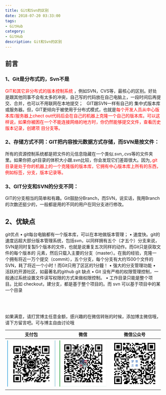 ```yaml
---
title: Git和Svn的区别
date: 2018-07-20 03:33:00
tags: 
- GitHub
category: 
- GitHub
description: Git和Svn的区别
---
```

<!-- image url 
https://raw.githubusercontent.com/HealerJean/HealerJean.github.io/master/blogImages
　　首行缩进
<font color="red">  </font>
-->

## 前言

### 1、Git是分布式的，Svn不是

<font color="red">GIT和其它非分布式的版本控制系统  </font>，例如SVN，CVS等，最核心的区别。好处是跟其他同事不会有太多的冲突，自己写的代码放在自己电脑上，一段时间后再提交、合并，也可以不用联网在本地提交；
 
GIT跟SVN一样有自己的 集中式版本库或服务器。但，GIT更倾向于被使用于分布式模式，也就是<font color="red">每个开发人员从中心版本库/服务器上chect out代码后会在自己的机器上克隆一个自己的版本库。可以这样说，如果你被困在一个不能连接网络的地方时，你仍然能够提交文件，查看历史版本记录，创建项 目分支等。</font>


### 2、存储方式不同：GIT把内容按元数据方式存储，而SVN是按文件：

所有的资源控制系统都是把文件的元信息隐藏在一个类似.svn,.cvs等的文件夹里。如果你把.git目录的体积大小跟.svn比较，你会发现它们差距很大。因为,<font color="red">.git目录是处于你的机器上的一个克隆版的版本库，它拥有中心版本库上所有的东西，例如标签，分支，版本记录等。</font>

### 3、GIT分支和SVN的分支不同：

GIT的分支相当的简单和有趣。Git鼓励分Branch，而SVN，说实话，我用Branch的次数还挺少的，一般都是用的不同的用户在同分支进行修改。


## 2、优缺点

git优点
	•	git每台电脑都有一个版本库，可以在本地做版本管理；
	•	速度快。git的速度远超大部分版本管理系统，包括svn，以同样拥有五个（才五个）分支来说，SVN是同时复製5个版本的文件，也就是说重复五次同样的动作。而Git只是获取文件的每个版本的 元素，然后只载入主要的分支（master）。在我的经验，克隆一个拥有将近一万个提交（commit），五个分支，每个分支有大约1500个文件的 SVN，耗了将近一个小时！而Git只用了区区的1分鐘！
	•	强大的分支管理功能
	•	活跃的开源社区，如最著名的github
git 缺点
	•	Git 没有严格的权限管理控制，一般通过系统设置文件读写权限的方式来做权限控制。
	•	工作目录只能是整个项目。比如 checkout，建分支，都是基于整个项目的。而 svn 可以基于项目中的某一个目录




<br/><br/><br/>
如果满意，请打赏博主任意金额，感兴趣的在微信转账的时候，添加博主微信哦， 请下方留言吧。可与博主自由讨论哦

|支付包 | 微信|微信公众号|
|:-------:|:-------:|:------:|
|![支付宝](https://raw.githubusercontent.com/HealerJean/HealerJean.github.io/master/assets/img/tctip/alpay.jpg) | ![微信](https://raw.githubusercontent.com/HealerJean/HealerJean.github.io/master/assets/img/tctip/weixin.jpg)|![微信公众号](https://raw.githubusercontent.com/HealerJean/HealerJean.github.io/master/assets/img/my/qrcode_for_gh_a23c07a2da9e_258.jpg)|




<!-- Gitalk 评论 start  -->

<link rel="stylesheet" href="https://unpkg.com/gitalk/dist/gitalk.css">
<script src="https://unpkg.com/gitalk@latest/dist/gitalk.min.js"></script> 
<div id="gitalk-container"></div>    
 <script type="text/javascript">
    var gitalk = new Gitalk({
		clientID: `1d164cd85549874d0e3a`,
		clientSecret: `527c3d223d1e6608953e835b547061037d140355`,
		repo: `HealerJean.github.io`,
		owner: 'HealerJean',
		admin: ['HealerJean'],
		id: 'AAAAAAAAAAAAAA',
    });
    gitalk.render('gitalk-container');
</script> 

<!-- Gitalk end -->

